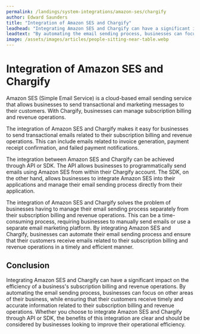 ```yaml
---
permalink: /landings/system-integrations/amazon-ses/chargify
author: Edward Saunders
title: "Integration of Amazon SES and Chargify"
leadhead: "Integrating Amazon SES and Chargify can have a significant impact on the efficiency of a business's subscription billing and revenue operations"
leadtext: "By automating the email sending process, businesses can focus on other areas of their business, while ensuring that their customers receive timely and accurate information related to their subscription billing and revenue operations. Whether you choose to integrate Amazon SES and Chargify through API or SDK, the benefits of this integration are clear and should be considered by businesses looking to improve their operational efficiency."
image: /assets/images/articles/people-sitting-near-table.webp
---
```

<div class="arttext">  <h1>Integration of Amazon SES and Chargify</h1>

  <p>Amazon SES (Simple Email Service) is a cloud-based email sending service that allows businesses to send transactional and marketing messages to their customers. With Chargify, businesses can manage subscription billing and revenue operations.</p>

  <p>The integration of Amazon SES and Chargify makes it easy for businesses to send transactional emails related to their subscription billing and revenue operations. This can include emails related to invoice generation, payment receipt confirmation, and failed payment notifications.</p>

  <p>The integration between Amazon SES and Chargify can be achieved through API or SDK. The API allows businesses to programmatically send emails using Amazon SES from within their Chargify account. The SDK, on the other hand, allows businesses to integrate Amazon SES into their applications and manage their email sending process directly from their application.</p>

  <p>The integration of Amazon SES and Chargify solves the problem of businesses having to manage their email sending process separately from their subscription billing and revenue operations. This can be a time-consuming process, requiring businesses to manually send emails or use a separate email marketing platform. By integrating Amazon SES and Chargify, businesses can automate their email sending process and ensure that their customers receive emails related to their subscription billing and revenue operations in a timely and efficient manner.</p>

  <h2>Conclusion</h2>

  <p>Integrating Amazon SES and Chargify can have a significant impact on the efficiency of a business's subscription billing and revenue operations. By automating the email sending process, businesses can focus on other areas of their business, while ensuring that their customers receive timely and accurate information related to their subscription billing and revenue operations. Whether you choose to integrate Amazon SES and Chargify through API or SDK, the benefits of this integration are clear and should be considered by businesses looking to improve their operational efficiency.</p>
</div>